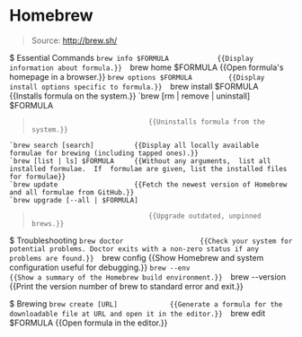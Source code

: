 # Homebrew

> Source: http://brew.sh/

$ Essential Commands
    `brew info $FORMULA            {{Display information about formula.}} 
    `brew home $FORMULA            {{Open formula's homepage in a browser.}} 
    `brew options $FORMULA         {{Display install options specific to formula.}} 
    `brew install $FORMULA         {{Installs formula on the system.}} 
    `brew [rm | remove | uninstall] $FORMULA
>                                  {{Uninstalls formula from the system.}} 
    `brew search [search]          {{Display all locally available formulae for brewing (including tapped ones).}} 
    `brew [list | ls] $FORMULA     {{Without any arguments,  list all installed formulae.  If  formulae are given, list the installed files for formulae}} 
    `brew update                   {{Fetch the newest version of Homebrew and all formulae from GitHub.}} 
    `brew upgrade [--all | $FORMULA]
>                                  {{Upgrade outdated, unpinned brews.}} 

$ Troubleshooting
    `brew doctor                   {{Check your system for potential problems. Doctor exits with a non-zero status if any problems are found.}} 
    `brew config                   {{Show Homebrew and system configuration useful for debugging.}} 
    `brew --env                    {{Show a summary of the Homebrew build environment.}} 
    `brew --version                {{Print the version number of brew to standard error and exit.}} 

$ Brewing
    `brew create [URL]             {{Generate a formula for the downloadable file at URL and open it in the editor.}} 
    `brew edit $FORMULA            {{Open formula in the editor.}} 

